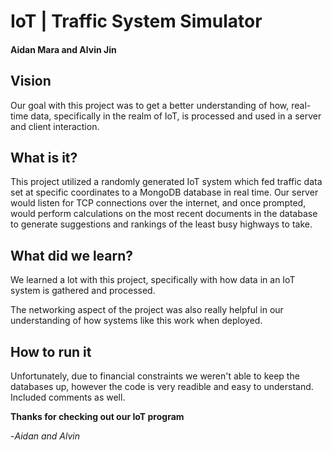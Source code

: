 # IoT | Traffic System Simulator

#### Aidan Mara and Alvin Jin

## Vision


Our goal with this project was to get a better understanding of how, real-time data, specifically in the realm of IoT, is processed and used in a server and client interaction.

## What is it?

This project utilized a randomly generated IoT system which fed traffic data set at specific coordinates to a MongoDB database in real time. 
Our server would listen for TCP connections over the internet, and once prompted, would perform calculations on the most recent documents in the database to generate suggestions and rankings of the least busy highways to take.

## What did we learn?

We learned a lot with this project, specifically with how data in an IoT system is gathered and processed.

The networking aspect of the project was also really helpful in our understanding of how systems like this work when deployed.

## How to run it

Unfortunately, due to financial constraints we weren't able to keep the databases up, however the code is very readible and easy to understand. Included comments as well.

**Thanks for checking out our IoT program**

-*Aidan and Alvin*
